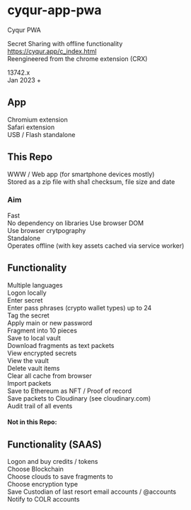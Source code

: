 # cyqur-app-pwa
Cyqur PWA

Secret Sharing with offline functionality  
https://cyqur.app/c_index.html  
Reengineered from the chrome extension (CRX)

13742.x  
Jan 2023 +
  
## App  
Chromium extension  
Safari extension  
USB / Flash standalone  

## This Repo
WWW / Web app (for smartphone devices mostly)  
Stored as a zip file with sha1 checksum, file size and date 
  
### Aim
Fast  
No dependency on libraries
Use browser DOM  
Use browser crytpography  
Standalone  
Operates offline (with key assets cached via service worker)
  
## Functionality
Multiple languages  
Logon locally  
Enter secret  
Enter pass phrases (crypto wallet types) up to 24  
Tag the secret  
Apply main or new password  
Fragment into 10 pieces  
Save to local vault  
Download fragments as text packets  
View encrypted secrets  
View the vault  
Delete vault items  
Clear all cache from browser  
Import packets  
Save to Ethereum as NFT / Proof of record  
Save packets to Cloudinary (see cloudinary.com)  
Audit trail of all events  
  
#### Not in this Repo:  
## Functionality (SAAS)
Logon and buy credits / tokens  
Choose Blockchain  
Choose clouds to save fragments to  
Choose encryption type  
Save Custodian of last resort email accounts / @accounts  
Notify to COLR accounts  



